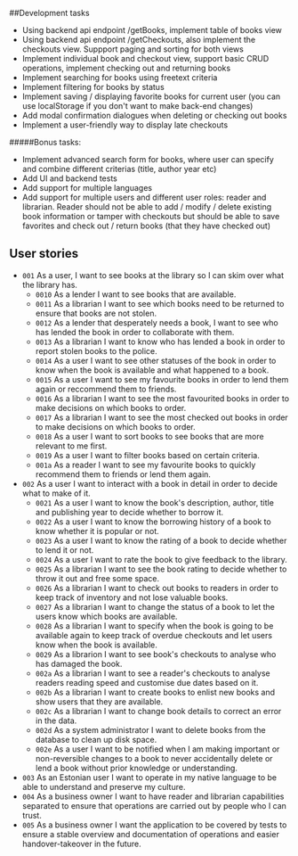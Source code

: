##Development tasks

* Using backend api endpoint /getBooks, implement table of books view
* Using backend api endpoint /getCheckouts, also implement the checkouts view. Suppport paging and sorting for both views
* Implement individual book and checkout view, support basic CRUD operations, implement checking out and returning books
* Implement searching for books using freetext criteria
* Implement filtering for books by status
* Implement saving / displaying favorite books for current user (you can use localStorage if you don't want to make back-end changes)
* Add modal confirmation dialogues when deleting or checking out books
* Implement a user-friendly way to display late checkouts

#####Bonus tasks:
* Implement advanced search form for books, where user can specify and combine different criterias (title, author year etc)
* Add UI and backend tests 
* Add support for multiple languages
* Add support for multiple users and different user roles: reader and librarian.
Reader should not be able to add / modify / delete existing book information or tamper with checkouts
but should be able to save favorites and check out / return books (that they have checked out)

## User stories

- `001` As a user, I want to see books at the library so I can skim over what the library has.
    - `0010` As a lender I want to see books that are available.
    - `0011` As a librarian I want to see which books need to be returned to ensure that books are not stolen.
    - `0012` As a lender that desperately needs a book, I want to see who has lended the book in order to collaborate with them.
    - `0013` As a librarian I want to know who has lended a book in order to report stolen books to the police.
    - `0014` As a user I want to see other statuses of the book in order to know when the book is available and what happened to a book.
    - `0015` As a user I want to see my favourite books in order to lend them again or reccommend them to friends.
    - `0016` As a librarian I want to see the most favourited books in order to make decisions on which books to order.
    - `0017` As a librarian I want to see the most checked out books in order to make decisions on which books to order.
    - `0018` As a user I want to sort books to see books that are more relevant to me first.
    - `0019` As a user I want to filter books based on certain criteria.
    - `001a` As a reader I want to see my favourite books to quickly recommend them to friends or lend them again.
- `002` As a user I want to interact with a book in detail in order to decide what to make of it.
    - `0021` As a user I want to know the book's description, author, title and publishing year to decide whether to borrow it.
    - `0022` As a user I want to know the borrowing history of a book to know whether it is popular or not.
    - `0023` As a user I want to know the rating of a book to decide whether to lend it or not.
    - `0024` As a user I want to rate the book to give feedback to the library.
    - `0025` As a librarian I want to see the book rating to decide whether to throw it out and free some space.
    - `0026` As a librarian I want to check out books to readers in order to keep track of inventory and not lose valuable books.
    - `0027` As a librarian I want to change the status of a book to let the users know which books are available.
    - `0028` As a librarian I want to specify when the book is going to be available again to keep track of overdue checkouts and let users know when the book is available.
    - `0029` As a librarion I want to see book's checkouts to analyse who has damaged the book.
    - `002a` As a librarian I want to see a reader's checkouts to analyse readers reading speed and customise due dates based on it.
    - `002b` As a librarian I want to create books to enlist new books and show users that they are available.
    - `002c` As a librarian I want to change book details to correct an error in the data.
    - `002d` As a system administrator I want to delete books from the database to clean up disk space.
    - `002e` As a user I want to be notified when I am making important or non-reversible changes to a book to never accidentally delete or lend a book without prior knowledge or understanding.
- `003` As an Estonian user I want to operate in my native language to be able to understand and preserve my culture.
- `004` As a business owner I want to have reader and librarian capabilities separated to ensure that operations are carried out by people who I can trust.
- `005` As a business owner I want the application to be covered by tests to ensure a stable overview and documentation of operations and easier handover-takeover in the future.
